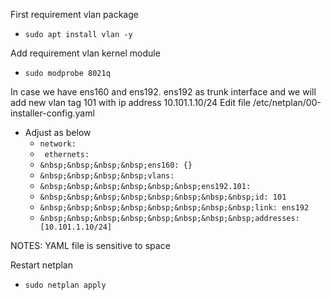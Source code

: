 First requirement vlan package
- `````sudo apt install vlan -y`````

Add requirement vlan kernel module
- `````sudo modprobe 8021q`````

In case we have ens160 and ens192. ens192 as trunk interface and we will add new vlan tag 101 with ip address 10.101.1.10/24
Edit file /etc/netplan/00-installer-config.yaml
- Adjust as below
  - `````network:`````
  - &ensp;`````ethernets:`````
  - `````&nbsp;&nbsp;&nbsp;&nbsp;ens160: {}`````
  - `````&nbsp;&nbsp;&nbsp;&nbsp;vlans:`````
  - `````&nbsp;&nbsp;&nbsp;&nbsp;&nbsp;&nbsp;ens192.101:`````
  - `````&nbsp;&nbsp;&nbsp;&nbsp;&nbsp;&nbsp;&nbsp;&nbsp;id: 101`````
  - `````&nbsp;&nbsp;&nbsp;&nbsp;&nbsp;&nbsp;&nbsp;&nbsp;link: ens192`````
  - `````&nbsp;&nbsp;&nbsp;&nbsp;&nbsp;&nbsp;&nbsp;&nbsp;addresses: [10.101.1.10/24]`````

NOTES: YAML file is sensitive to space

Restart netplan
- `````sudo netplan apply`````
